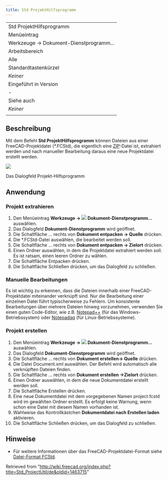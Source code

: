 ```yaml
---
title: Std ProjektHilfsprogramm
---
```


|                                        |
| -------------------------------------- |
| Std ProjektHilfsprogramm               |
| Menüeintrag                            |
| Werkzeuge → Dokument-Dienstprogramm... |
| Arbeitsbereich                         |
| Alle                                   |
| Standardtastenkürzel                   |
| _Keiner_                               |
| Eingeführt in Version                  |
| -                                      |
| Siehe auch                             |
| _Keiner_                               |
|                                        |

## Beschreibung

Mit dem Befehl **Std ProjektHilfsprogramm** können Dateien aus einer FreeCAD-Projektdatei (\*.FCStd), die eigentlich eine [ZIP](<https://en.wikipedia.org/wiki/Zip_(file_format)>)-Datei ist, extrahiert werden und nach manueller Bearbeitung daraus eine neue Projektdatei erstellt werden.

![](/images/Project_utility_en.png)

Das Dialogfeld Projekt-Hilfsprogramm

## Anwendung

### Projekt extrahieren

1. Den Menüeintrag **Werkzeuge → ![](/images/Std_ProjectUtil.svg) Dokument-Dienstprogramm...** auswählen.
2. Das Dialogfeld **Dokument-Dienstprogramm** wird geöffnet.
3. Die Schaltfläche ... rechts von **Dokument entpacken → Quelle** drücken.
4. Die \*.FCStd-Datei auswählen, die bearbeitet werden soll.
5. Die Schaltfläche ... rechts von **Dokument entpacken → Zielort** drücken.
6. Einen Ordner auswählen, in dem die Projektdatei extrahiert werden soll. Es ist ratsam, einen leeren Ordner zu wählen.
7. Die Schaltfläche Entpacken drücken.
8. Die Schaltfläche Schließen drücken, um das Dialogfeld zu schließen.

### Manuelle Bearbeitungen

Es ist wichtig zu erkennen, dass die Dateien innerhalb einer FreeCAD-Projektdatei miteinander verknüpft sind. Nur die Bearbeitung einer einzelnen Datei führt typischerweise zu Fehlern. Um konsistente Bearbeitungen über mehrere Dateien hinweg vorzunehmen, verwenden Sie einen guten Code-Editor, wie z.B. [Notepad++](https://notepad-plus-plus.org/) (für das Windows-Betriebssystem) oder [Notepadqq](https://notepadqq.com/s/) (für Linux-Betriebssysteme).

### Projekt erstellen

1. Den Menüeintrag **Werkzeuge → ![](/images/Std_ProjectUtil.svg) Dokument-Dienstprogramm...** auswählen.
2. Das Dialogfeld **Dokument-Dienstprogramm** wird geöffnet.
3. Die Schaltfläche ... rechts von **Dokument erstellen→ Quelle** drücken.
4. Die Datei Document.xml auswählen. Der Befehl wird automatisch alle verknüpften Dateien finden.
5. Die Schaltfläche ... rechts von **Dokument erstellen →Zielort** drücken.
6. Einen Ordner auswählen, in dem die neue Dokumentdatei erstellt werden soll.
7. Die Schaltfläche Erstellen drücken.
8. Eine neue Dokumentdatei mit dem vorgegebenen Namen project.fcstd wird im gewählten Ordner erstellt. Es erfolgt keine Warnung, wenn schon eine Datei mit diesem Namen vorhanden ist.
9. Wahlweise das Kontrollkästchen **Dokumentdatei nach Erstellen laden** aktivieren.
10. Die Schaltfläche Schließen drücken, um das Dialogfeld zu schließen.

## Hinweise

- Für weitere Informationen über das FreeCAD-Projektdatei-Format siehe [Datei-Format FCStd](/File_Format_FCStd/de "File Format FCStd/de").

Retrieved from "<http://wiki.freecad.org/index.php?title=Std_ProjectUtil/de&oldid=1463715>"
